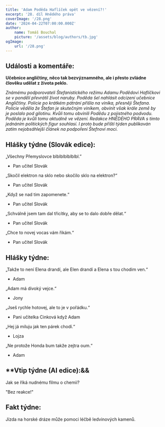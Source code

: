 ```yaml
---
title: 'Adam Poděda Haflíček opět ve vězení?!'
excerpt: '28. díl Hnědého práva'
coverImage: '/28.png'
date: '2024-04-22T07:00:00.000Z'
author:
    name: Tomáš Bouchal
    picture: '/assets/blog/authors/tb.jpg'
ogImage:
    url: '/28.png'
---
```

## **Události a komentáře:**

**Učebnice angličtiny, něco tak bezvýznamného, ale i přesto zvládne člověku
udělat z života peklo.**

*Známému podporovateli Štefanistického režimu Adamu Podědovi Haflíčkovi se
v pondělí převrátil život naruby. Poděda šel nahlásit odcizení učebnice
Angličtiny. Policie po krátkém pátrání přišla na viníka, přesněji Štefana.
Policie věděla že Štefan je skutečným viníkem, obvinit však krále země by je
poslalo pod gilotinu. Kvůli tomu obvinili Podědu z pojistného podvodu.
Poděda je kvůli tomu aktuálně ve vězení. Redakce HNĚDÉHO PRÁVA
s tímto jednáním politických figur souhlasí. I proto bude příští týden
publikován zatím nejobsáhlejší článek na podpoření Štefnovi moci.*

## **Hlášky týdne (Slovák edice):**

„Všechny Přemyslovce blblblblblblbl.”

- Pan učitel Slovák

„Skočil elektron na sklo nebo skočilo sklo na elektron?“

- Pan učitel Slovák

„Když se nad tim zapomenete.“

- Pan učitel Slovák

„Schválně jsem tam dal třicítky, aby se to dalo dobře dělat.“

- Pan učitel Slovák

„Chce to novej vocas vám řikám.“

- Pan učitel Slovák


## **Hlášky týdne:**

„Takže to není Elena drandí, ale Elen drandí a Elena s tou chodim ven.“

- Adam

„Adam má divoký vejce.“

- Jony

„Jseš rychle hotovej, ale to je v pořádku.“

- Pani učitelka Cinková když Adam

„Hej já miluju jak ten párek chodí.“

- Lojza

„Ne protože Honda bum takže zejtra oum.“

- Adam

## **Vtip týdne (AI edice):&&

Jak se říká nudnému filmu o chemii?

"Bez reakce!"

## **Fakt týdne:**

Jízda na horské dráze může pomoci léčbě ledvinových kamenů.

